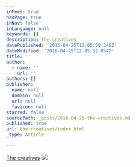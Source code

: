 ```yaml
---
inFeed: true
hasPage: true
inNav: false
inLanguage: null
keywords: []
description: The creatives
datePublished: '2016-04-25T12:05:59.246Z'
dateModified: '2016-04-25T12:05:52.054Z'
title: ''
author:
  - name: ''
    url: ''
authors: []
publisher:
  name: null
  domain: null
  url: null
  favicon: null
starred: false
sourcePath: _posts/2016-04-25-the-creatives.md
published: true
url: the-creatives/index.html
_type: Article

---
```

[The creatives][0]
![](https://the-grid-user-content.s3-us-west-2.amazonaws.com/7dacca35-41b9-434e-a1c1-0d6a4b32d172.jpg)

[0]: http://the-end-is-neal.com/